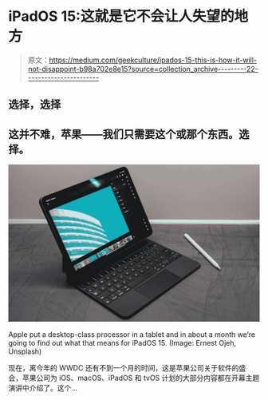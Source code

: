 # iPadOS 15:这就是它不会让人失望的地方

> 原文：<https://medium.com/geekculture/ipados-15-this-is-how-it-will-not-disappoint-b98a702e8e15?source=collection_archive---------22----------------------->

## 选择，选择

## 这并不难，苹果——我们只需要这个或那个东西。选择。

![](img/5561dba90c72fcec5a636acfbd0fa40c.png)

Apple put a desktop-class processor in a tablet and in about a month we’re going to find out what that means for iPadOS 15\. (Image: Ernest Ojeh, Unsplash)

现在，离今年的 WWDC 还有不到一个月的时间，这是苹果公司关于软件的盛会，苹果公司为 iOS、macOS、iPadOS 和 tvOS 计划的大部分内容都在开幕主题演讲中介绍了。这个…
